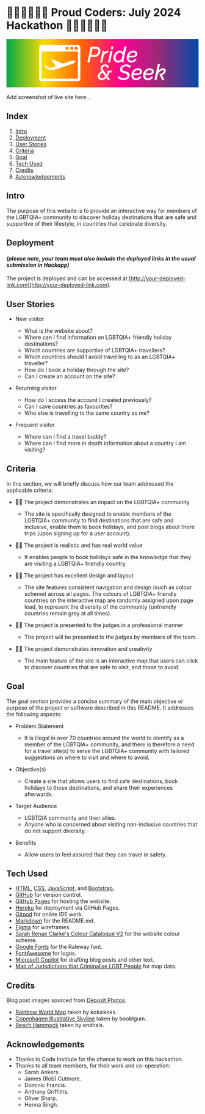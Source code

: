 # 🏳️‍🌈🏳️‍🌈🏳️‍🌈 Proud Coders: July 2024 Hackathon 🏳️‍🌈🏳️‍🌈🏳️‍🌈

![Pride & Seek banner](static/images/hackathon-banner-no-slogan.jpg)

Add screenshot of live site here...

## Index

1. [Intro](#intro)
2. [Deployment](#deployment)
3. [User Stories](#user-stories)
4. [Criteria](#criteria)
5. [Goal](#goal)
6. [Tech Used](#tech-used)
7. [Credits](#credits)
8. [Acknowledgements](#acknowledgements)

## Intro

The purpose of this website is to provide an interactive way for members of the LGBTQIA+ community to discover holiday destinations that are safe and supportive of their lifestyle, in countries that celebrate diversity.

## Deployment

#### _(please note, your team must also include the deployed links in the usual submission in Hackapp)_

The project is deployed and can be accessed at [http://your-deployed-link.com](http://your-deployed-link.com).

## User Stories

- New visitor

  - What is the website about?
  - Where can I find information on LGBTQIA+ friendly holiday destinations?
  - Which countries are supportive of LGBTQIA+ travellers?
  - Which countries should I avoid travelling to as an LGBTQIA+ traveller?
  - How do I book a holiday through the site?
  - Can I create an account on the site?

- Returning visitor

  - How do I access the account I created previously?
  - Can I save countries as favourites?
  - Who else is travelling to the same country as me?

- Frequent visitor
  - Where can I find a travel buddy?
  - Where can I find more in depth information about a country I am visiting?

## Criteria

In this section, we will briefly discuss how our team addressed the applicable criteria:

- 🏳️‍🌈 The project demonstrates an impact on the LGBTQIA+ community

  - The site is specifically designed to enable members of the LGBTQIA+ community to find destinations that are safe and inclusive, enable them to book holidays, and post blogs about there trips (upon signing up for a user account).

- 🏳️‍🌈 The project is realistic and has real world value

  - It enables people to book holidays safe in the knowledge that they are visiting a LGBTQIA+ friendly country.

- 🏳️‍🌈 The project has excellent design and layout

  - The site features consistent navigation and design (such as colour scheme) across all pages. The colours of LGBTQIA+ friendly countries on the interactive map are randomly assigned upon page load, to represent the diversity of the community (unfriendly countries remain grey at all times).

- 🏳️‍🌈 The project is presented to the judges in a professional manner

  - The project will be presented to the judges by members of the team.

- 🏳️‍🌈 The project demonstrates innovation and creativity

  - The main feature of the site is an interactive map that users can click to discover countries that are safe to visit, and those to avoid.

## Goal

The goal section provides a concise summary of the main objective or purpose of the project or software described in this README. It addresses the following aspects:

- Problem Statement

  - It is illegal in over 70 countries around the world to identify as a member of the LGBTQIA+ community, and there is therefore a need for a travel site(s) to serve the LGBTQIA+ community with tailored suggestions on where to visit and where to avoid.

- Objective(s)

  - Create a site that allows users to find safe destinations, book holidays to those destinations, and share their experiences afterwards.

- Target Audience

  - LGBTQIA community and their allies.
  - Anyone who is concerned about visiting non-inclusive countries that do not support diversity.

- Benefits

  - Allow users to feel assured that they can travel in safety.

## Tech Used

- [HTML](https://en.wikipedia.org/wiki/HTML), [CSS](https://en.wikipedia.org/wiki/CSS), [JavaScript](https://en.wikipedia.org/wiki/JavaScript), and [Bootstrap.](<https://en.wikipedia.org/wiki/Bootstrap_(front-end_framework)>)
- [GitHub](https://github.com/) for version control.
- [GitHub Pages](https://pages.github.com/) for hosting the website.
- [Heroku](https://www.heroku.com/) for deployment via GitHub Pages.
- [Gitpod](https://gitpod.io/) for online IDE work.
- [Markdown](https://en.wikipedia.org/wiki/Markdown) for the README.md.
- [Figma](https://www.figma.com/) for wireframes.
- [Sarah Renae Clarke's Colour Catalogue V2](https://sarahrenaeclark.com/color-palettes/) for the website colour scheme.
- [Google Fonts](https://fonts.google.com/) for the Raleway font.
- [FontAwesome](https://fontawesome.com/) for logos.
- [Microsoft Copilot](https://www.microsoft.com/en-us/microsoft-copilot?msockid=1799e49779a46988329af7bd7893685f) for drafting blog posts and other text.
- [Map of Jurisdictions that Criminalise LGBT People](https://www.humandignitytrust.org/lgbt-the-law/map-of-criminalisation/) for map data.

## Credits

Blog post images sourced from [Deposit Photos](https://depositphotos.com/):

- [Rainbow World Map](https://depositphotos.com/vector/map-silhouette-of-the-continents-of-earth-painted-in-colors-of-the-rainbow-lgbt-flag-203681954.html) taken by koksikoks.
- [Copenhagen Illustrative Skyline](https://depositphotos.com/vector/copenhagen-skyline-with-color-landmarks-and-blue-sky-157290390.html) taken by booblgum.
- [Beach Hammock](https://depositphotos.com/photo/beach-hammock-2531939.html) taken by endhals.

## Acknowledgements

- Thanks to Code Institute for the chance to work on this hackathon.
- Thanks to all team members, for their work and co-operation:
  - Sarah Ankers.
  - James (Rob) Cutmore.
  - Dominic Francis.
  - Anthony Griffiths.
  - Oliver Sharp.
  - Henna Singh.
